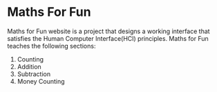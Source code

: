 # Maths For Fun

Maths for Fun website is a project that designs a working interface that satisfies the Human
Computer Interface(HCI) principles. Maths for Fun teaches the following sections:

1. Counting 
2. Addition
3. Subtraction
4. Money Counting
